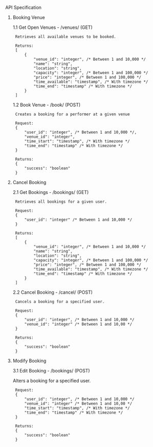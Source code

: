 API Specification

1. Booking Venue

    1.1 Get Open Venues - /venues/ (GET)
    
        Retrieves all available venues to be booked.
        
        Returns:
        [
            {
                "venue_id": "integer", /* Between 1 and 10,000 */
                "name": "string",
                "location": "string",
                "capacity": "integer", /* Between 1 and 100,000 */
                "price": "integer", /* Between 1 and 100,000 */
                "time_available": "timestamp", /* With timezone */
                "time_end": "timestamp" /* With timezone */
            }
        ]
    
    1.2 Book Venue - /book/ (POST)
    
        Creates a booking for a performer at a given venue
        
        Request:
        {
            "user_id": "integer", /* Between 1 and 10,000 */,
            "venue_id": "integer",
            "time_start": "timestamp", /* With timezone */
            "time_end": "timestamp" /* With timezone */
        }
        
        Returns:
        {
            "success": "boolean"
        }

3. Cancel Booking

    2.1 Get Bookings - /bookings/ (GET)
    
        Retrieves all bookings for a given user.
        
        Request:
        {
            "user_id": "integer" /* Between 1 and 10,000 */
        }
        
        Returns:
        [
            {
                "venue_id": "integer", /* Between 1 and 10,000 */
                "name": "string",
                "location": "string",
                "capacity": "integer", /* Between 1 and 100,000 */
                "price": "integer", /* Between 1 and 100,000 */
                "time_available": "timestamp", /* With timezone */
                "time_end": "timestamp" /* With timezone */
            }
        ]
    
    2.2 Cancel Booking - /cancel/ (POST)
    
        Cancels a booking for a specified user.
        
        Request:
        {
            "user_id": "integer", /* Between 1 and 10,000 */
            "venue_id": "integer" /* Between 1 and 10,00 */
        }
    
        Returns:
        {
            "success": "boolean"
        }

4. Modify Booking

   3.1 Edit Booking - /bookings/ (POST)

   Alters a booking for a specified user.
        
        Request:
        {
            "user_id": "integer", /* Between 1 and 10,000 */
            "venue_id": "integer" /* Between 1 and 10,00 */
            "time_start": "timestamp", /* With timezone */
            "time_end": "timestamp" /* With timezone */
        }
    
        Returns:
        {
            "success": "boolean"
        }

   
